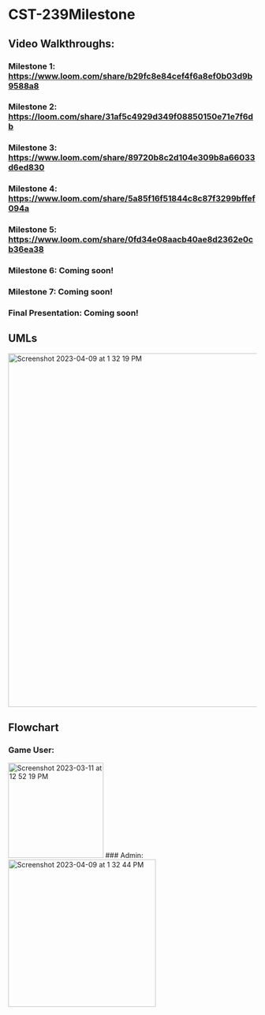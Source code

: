 # CST-239Milestone

## Video Walkthroughs: 
### Milestone 1: https://www.loom.com/share/b29fc8e84cef4f6a8ef0b03d9b9588a8
### Milestone 2: https://loom.com/share/31af5c4929d349f08850150e71e7f6db
### Milestone 3: https://www.loom.com/share/89720b8c2d104e309b8a66033d6ed830
### Milestone 4: https://www.loom.com/share/5a85f16f51844c8c87f3299bffef094a
### Milestone 5: https://www.loom.com/share/0fd34e08aacb40ae8d2362e0cb36ea38
### Milestone 6: Coming soon!
### Milestone 7: Coming soon!
### Final Presentation: Coming soon!

## UMLs
<img width="717" alt="Screenshot 2023-04-09 at 1 32 19 PM" src="https://user-images.githubusercontent.com/102087890/230792844-ef7b93ae-b630-4ecd-ad34-7f9208aeb6ee.png">

## Flowchart
### Game User:
<img width="193" alt="Screenshot 2023-03-11 at 12 52 19 PM" src="https://user-images.githubusercontent.com/102087890/224517900-d0fde4c7-aa71-40b2-b921-31b0c8082e16.png">
### Admin:
<img width="299" alt="Screenshot 2023-04-09 at 1 32 44 PM" src="https://user-images.githubusercontent.com/102087890/230792857-ffbf1080-8a8c-4905-a004-0fcf60d75ecb.png">
